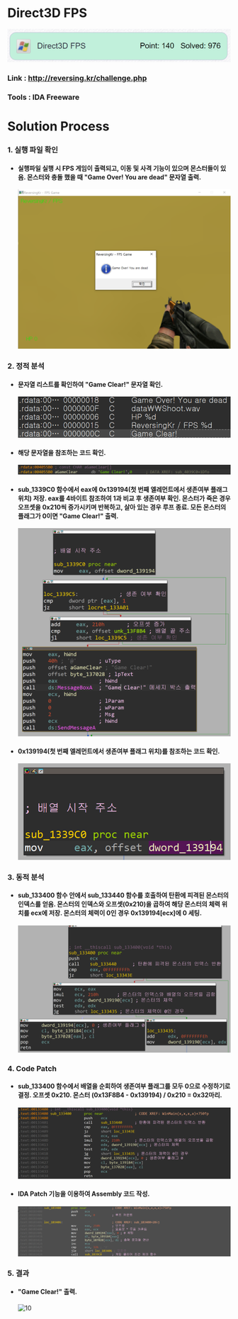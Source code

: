 # **Direct3D FPS**

![01](Image/01.PNG?raw=true)
### Link : http://reversing.kr/challenge.php
### Tools : IDA Freeware

# **Solution Process**
### 1. 실행 파일 확인
  - #### 실행파일 실행 시 FPS 게임이 출력되고, 이동 및 사격 기능이 있으며 몬스터들이 있음. 몬스터와 충돌 했을 때 "Game Over! You are dead" 문자열 출력.
    ![02](Image/02.PNG?raw=true)

### 2. 정적 분석
  - #### 문자열 리스트를 확인하여 "Game Clear!" 문자열 확인.
    ![03](Image/03.PNG?raw=true)

  - #### 해당 문자열을 참조하는 코드 확인.
    ![04](Image/04.PNG?raw=true)

  - #### sub_1339C0 함수에서 eax에 0x139194(첫 번째 엘레먼트에서 생존여부 플래그 위치) 저장. eax를 4바이트 참조하여 1과 비교 후 생존여부 확인. 몬스터가 죽은 경우 오프셋을 0x210씩 증가시키며 반복하고, 살아 있는 경우 루프 종료. 모든 몬스터의 플래그가 0이면 "Game Clear!" 출력.
    ![05](Image/05.PNG?raw=true)

  - #### 0x139194(첫 번째 엘레먼트에서 생존여부 플래그 위치)를 참조하는 코드 확인.
    ![06](Image/06.PNG?raw=true)

### 3. 동적 분석
  - #### sub_133400 함수 안에서 sub_133440 함수를 호출하여 탄환에 피격된 몬스터의 인덱스를 얻음. 몬스터의 인덱스와 오프셋(0x210)을 곱하여 해당 몬스터의 체력 위치를 ecx에 저장. 몬스터의 체력이 0인 경우 0x139194[ecx]에 0 세팅.
    ![07](Image/07.PNG?raw=true)

### 4. Code Patch
  - #### sub_133400 함수에서 배열을 순회하여 생존여부 플래그를 모두 0으로 수정하기로 결정. 오프셋 0x210. 몬스터 (0x13F8B4 - 0x139194) / 0x210 = 0x32마리.
    ![08](Image/08.PNG?raw=true)

  - #### IDA Patch 기능을 이용하여 Assembly 코드 작성.
    ![09](Image/09.PNG?raw=true)

### 5. 결과
  - #### "Game Clear!" 출력.
    ![10](Image/10.PNG?raw=true)
